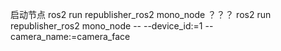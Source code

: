 启动节点
ros2 run republisher_ros2 mono_node
？？？
ros2 run republisher_ros2 mono_node -- --device_id:=1 --camera_name:=camera_face
